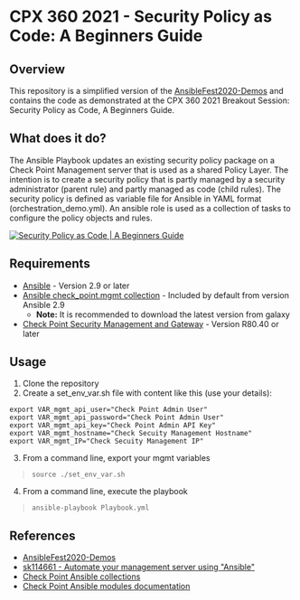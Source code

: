 # CPX 360 2021 - Security Policy as Code: A Beginners Guide

## Overview

This repository is a simplified version of the [AnsibleFest2020-Demos](https://github.com/CheckPointSW-Community/AnsibleFest2020-Demos) and contains the code as demonstrated at the CPX 360 2021 Breakout Session: Security Policy as Code, A Beginners Guide.

## What does it do?

The Ansible Playbook updates an existing security policy package on a Check Point Management server that is used as a shared Policy Layer. The intention is to create a security policy that is partly managed by a security administrator (parent rule) and partly managed as code (child rules).
The security policy is defined as variable file for Ansible in YAML format (orchestration_demo.yml). An ansible role is used as a collection of tasks to configure the policy objects and rules.

[![Security Policy as Code | A Beginners Guide](https://img.youtube.com/vi/ePnOlnSp0us/0.jpg)](https://www.youtube.com/watch?v=ePnOlnSp0us)

## Requirements

- [Ansible](https://docs.ansible.com/ansible/latest/installation_guide/intro_installation.html) - Version 2.9 or later
- [Ansible check_point.mgmt collection](https://galaxy.ansible.com/check_point/mgmt) - Included by default from version Ansible 2.9
  - **Note:** It is recommended to download the latest version from galaxy
- [Check Point Security Management and Gateway](https://supportcenter.checkpoint.com/supportcenter/portal?eventSubmit_doGoviewsolutiondetails=&solutionid=sk160736) - Version R80.40 or later

## Usage

1. Clone the repository
2. Create a set_env_var.sh file with content like this (use your details):

```
export VAR_mgmt_api_user="Check Point Admin User"
export VAR_mgmt_api_password="Check Point Admin User"
export VAR_mgmt_api_key="Check Point Admin API Key"      
export VAR_mgmt_hostname="Check Secuity Management Hostname"
export VAR_mgmt_IP="Check Secuity Management IP"

``` 
3. From a command line, export your mgmt variables
> ```
> source ./set_env_var.sh
>```

4. From a command line, execute the playbook
> ```
> ansible-playbook Playbook.yml
> ```


## References
* [AnsibleFest2020-Demos](https://github.com/CheckPointSW-Community/AnsibleFest2020-Demos)
* [sk114661 - Automate your management server using "Ansible"](https://supportcenter.checkpoint.com/supportcenter/portal?eventSubmit_doGoviewsolutiondetails=&solutionid=sk114661?tocpath=Posture%20Management%7CThe%20CloudGuard%20Dome9%20GSL%20Language%7C_____0)
* [Check Point Ansible collections](https://galaxy.ansible.com/check_point)
* [Check Point Ansible modules documentation](https://docs.ansible.com/ansible/2.9/modules/list_of_network_modules.html#check-point)
